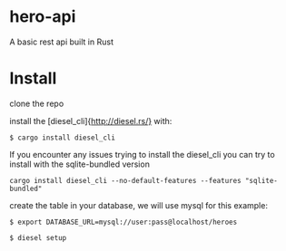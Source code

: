 # hero-api

A basic rest api built in Rust

# Install

clone the repo

install the [diesel_cli]{http://diesel.rs/} with: 

`$ cargo install diesel_cli`

If you encounter any issues trying to install the diesel_cli you can try to install with the sqlite-bundled version

```
cargo install diesel_cli --no-default-features --features "sqlite-bundled"
```

create the table in your database, we will use mysql for this example: 

`$ export DATABASE_URL=mysql://user:pass@localhost/heroes`

`$ diesel setup`

<!-- then just migrate the files included in this project:

`$ diesel migration run` -->